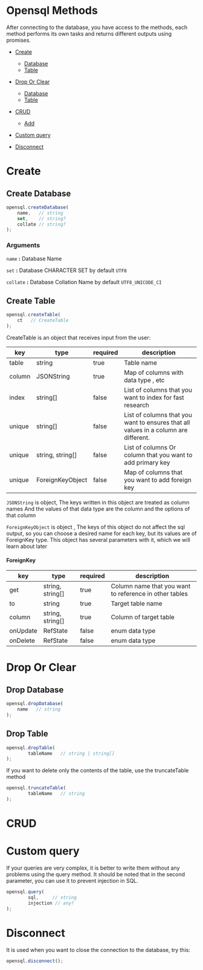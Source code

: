 # Opensql Methods

After connecting to the database, you have access to the methods, each method performs its own tasks and returns
different outputs using promises.

- [Create](#create)
    - [Database](#create-database)
    - [Table](#create-table)
- [Drop Or Clear](#drop-or-clear)
  - [Database](#drop-database)
  - [Table](#drop-table)
- [CRUD](#crud)
  - [Add](#Add) 
    
- [Custom query](#custom-query)
- [Disconnect](#disconnect)


# Create

## Create Database

```ts
opensql.createDatabase(
    name,   // string
    set,    // string?
    collate // string?
);
```

### Arguments

`name` **:** Database Name

`set` **:** Database CHARACTER SET by default `UTF8`

`collate` **:** Database Collation Name by default `UTF8_UNICODE_CI`

## Create Table

```ts
opensql.createTable(
    ct   // CreateTable
);
```

CreateTable is an object that receives input from the user:

| key    | type             | required | description                                                                         |
|--------|------------------|----------|-------------------------------------------------------------------------------------|
| table  | string           | true     | Table name                                                                          |
| column | JSONString       | true     | Map of columns with data type , etc                                                 |
| index  | string[]         | false    | List of columns that you want to index for fast research                            |
| unique | string[]         | false    | List of columns that you want to ensures that all values in a column are different. |
| unique | string, string[] | false    | List of columns Or column that you want to add primary key                          |
| unique | ForeignKeyObject | false    | Map of columns that you want to add foreign key                                     |

`JSONString` is object, The keys written in this object are treated as column names And the values of that data type are
the column and the options of that column

`ForeignKeyObject` is object , The keys of this object do not affect the sql output, so you can choose a desired name
for each key, but its values are of ForeignKey type. This object has several parameters with it, which we will learn
about later

#### ForeignKey

| key      | type             | required | description                                            |
|----------|------------------|----------|--------------------------------------------------------|
| get      | string, string[] | true     | Column name that you want to reference in other tables |
| to       | string           | true     | Target table name                                      |
| column   | string, string[] | true     | Column of target table                                 |
| onUpdate | RefState         | false    | enum data type                                         |
| onDelete | RefState         | false    | enum data type                                         |

# Drop Or Clear

## Drop Database

```ts
opensql.dropDatabase(
    name   // string
);
```

## Drop Table

```ts
opensql.dropTable(
        tableName   // string | string[]
);
```

If you want to delete only the contents of the table, use the truncateTable method

```ts
opensql.truncateTable(
        tableName   // string
);
```

# CRUD





# Custom query

If your queries are very complex, it is better to write them without any problems using the query method. It should be noted that in the second parameter, you can use it to prevent injection in SQL.

```ts
opensql.query(
        sql,     // string
        injection // any?
);
```

# Disconnect

It is used when you want to close the connection to the database, try this:

```ts
opensql.disconnect();
```